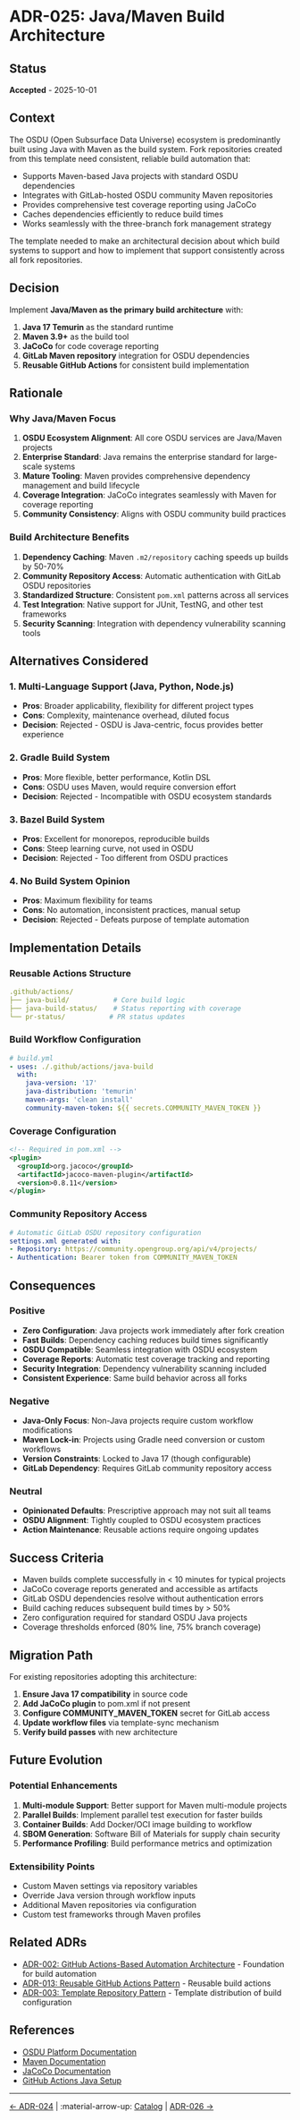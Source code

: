 # ADR-025: Java/Maven Build Architecture

## Status
**Accepted** - 2025-10-01

## Context

The OSDU (Open Subsurface Data Universe) ecosystem is predominantly built using Java with Maven as the build system. Fork repositories created from this template need consistent, reliable build automation that:

- Supports Maven-based Java projects with standard OSDU dependencies
- Integrates with GitLab-hosted OSDU community Maven repositories
- Provides comprehensive test coverage reporting using JaCoCo
- Caches dependencies efficiently to reduce build times
- Works seamlessly with the three-branch fork management strategy

The template needed to make an architectural decision about which build systems to support and how to implement that support consistently across all fork repositories.

## Decision

Implement **Java/Maven as the primary build architecture** with:

1. **Java 17 Temurin** as the standard runtime
2. **Maven 3.9+** as the build tool
3. **JaCoCo** for code coverage reporting
4. **GitLab Maven repository** integration for OSDU dependencies
5. **Reusable GitHub Actions** for consistent build implementation

## Rationale

### Why Java/Maven Focus

1. **OSDU Ecosystem Alignment**: All core OSDU services are Java/Maven projects
2. **Enterprise Standard**: Java remains the enterprise standard for large-scale systems
3. **Mature Tooling**: Maven provides comprehensive dependency management and build lifecycle
4. **Coverage Integration**: JaCoCo integrates seamlessly with Maven for coverage reporting
5. **Community Consistency**: Aligns with OSDU community build practices

### Build Architecture Benefits

1. **Dependency Caching**: Maven `.m2/repository` caching speeds up builds by 50-70%
2. **Community Repository Access**: Automatic authentication with GitLab OSDU repositories
3. **Standardized Structure**: Consistent `pom.xml` patterns across all services
4. **Test Integration**: Native support for JUnit, TestNG, and other test frameworks
5. **Security Scanning**: Integration with dependency vulnerability scanning tools

## Alternatives Considered

### 1. Multi-Language Support (Java, Python, Node.js)
- **Pros**: Broader applicability, flexibility for different project types
- **Cons**: Complexity, maintenance overhead, diluted focus
- **Decision**: Rejected - OSDU is Java-centric, focus provides better experience

### 2. Gradle Build System
- **Pros**: More flexible, better performance, Kotlin DSL
- **Cons**: OSDU uses Maven, would require conversion effort
- **Decision**: Rejected - Incompatible with OSDU ecosystem standards

### 3. Bazel Build System
- **Pros**: Excellent for monorepos, reproducible builds
- **Cons**: Steep learning curve, not used in OSDU
- **Decision**: Rejected - Too different from OSDU practices

### 4. No Build System Opinion
- **Pros**: Maximum flexibility for teams
- **Cons**: No automation, inconsistent practices, manual setup
- **Decision**: Rejected - Defeats purpose of template automation

## Implementation Details

### Reusable Actions Structure

```yaml
.github/actions/
├── java-build/           # Core build logic
├── java-build-status/    # Status reporting with coverage
└── pr-status/           # PR status updates
```

### Build Workflow Configuration

```yaml
# build.yml
- uses: ./.github/actions/java-build
  with:
    java-version: '17'
    java-distribution: 'temurin'
    maven-args: 'clean install'
    community-maven-token: ${{ secrets.COMMUNITY_MAVEN_TOKEN }}
```

### Coverage Configuration

```xml
<!-- Required in pom.xml -->
<plugin>
  <groupId>org.jacoco</groupId>
  <artifactId>jacoco-maven-plugin</artifactId>
  <version>0.8.11</version>
</plugin>
```

### Community Repository Access

```yaml
# Automatic GitLab OSDU repository configuration
settings.xml generated with:
- Repository: https://community.opengroup.org/api/v4/projects/
- Authentication: Bearer token from COMMUNITY_MAVEN_TOKEN
```

## Consequences

### Positive
- **Zero Configuration**: Java projects work immediately after fork creation
- **Fast Builds**: Dependency caching reduces build times significantly
- **OSDU Compatible**: Seamless integration with OSDU ecosystem
- **Coverage Reports**: Automatic test coverage tracking and reporting
- **Security Integration**: Dependency vulnerability scanning included
- **Consistent Experience**: Same build behavior across all forks

### Negative
- **Java-Only Focus**: Non-Java projects require custom workflow modifications
- **Maven Lock-in**: Projects using Gradle need conversion or custom workflows
- **Version Constraints**: Locked to Java 17 (though configurable)
- **GitLab Dependency**: Requires GitLab community repository access

### Neutral
- **Opinionated Defaults**: Prescriptive approach may not suit all teams
- **OSDU Alignment**: Tightly coupled to OSDU ecosystem practices
- **Action Maintenance**: Reusable actions require ongoing updates

## Success Criteria

- Maven builds complete successfully in < 10 minutes for typical projects
- JaCoCo coverage reports generated and accessible as artifacts
- GitLab OSDU dependencies resolve without authentication errors
- Build caching reduces subsequent build times by > 50%
- Zero configuration required for standard OSDU Java projects
- Coverage thresholds enforced (80% line, 75% branch coverage)

## Migration Path

For existing repositories adopting this architecture:

1. **Ensure Java 17 compatibility** in source code
2. **Add JaCoCo plugin** to pom.xml if not present
3. **Configure COMMUNITY_MAVEN_TOKEN** secret for GitLab access
4. **Update workflow files** via template-sync mechanism
5. **Verify build passes** with new architecture

## Future Evolution

### Potential Enhancements
1. **Multi-module Support**: Better support for Maven multi-module projects
2. **Parallel Builds**: Implement parallel test execution for faster builds
3. **Container Builds**: Add Docker/OCI image building to workflow
4. **SBOM Generation**: Software Bill of Materials for supply chain security
5. **Performance Profiling**: Build performance metrics and optimization

### Extensibility Points
- Custom Maven settings via repository variables
- Override Java version through workflow inputs
- Additional Maven repositories via configuration
- Custom test frameworks through Maven profiles

## Related ADRs

- [ADR-002: GitHub Actions-Based Automation Architecture](002-github-actions-automation.md) - Foundation for build automation
- [ADR-013: Reusable GitHub Actions Pattern](013-reusable-github-actions-pattern.md) - Reusable build actions
- [ADR-003: Template Repository Pattern](003-template-repository-pattern.md) - Template distribution of build configuration

## References

- [OSDU Platform Documentation](https://community.opengroup.org/osdu/platform)
- [Maven Documentation](https://maven.apache.org/guides/)
- [JaCoCo Documentation](https://www.jacoco.org/jacoco/trunk/doc/)
- [GitHub Actions Java Setup](https://github.com/actions/setup-java)
---

[← ADR-024](024-sync-workflow-duplicate-prevention-architecture.md) | :material-arrow-up: [Catalog](index.md) | [ADR-026 →](026-dependabot-security-update-strategy.md)

